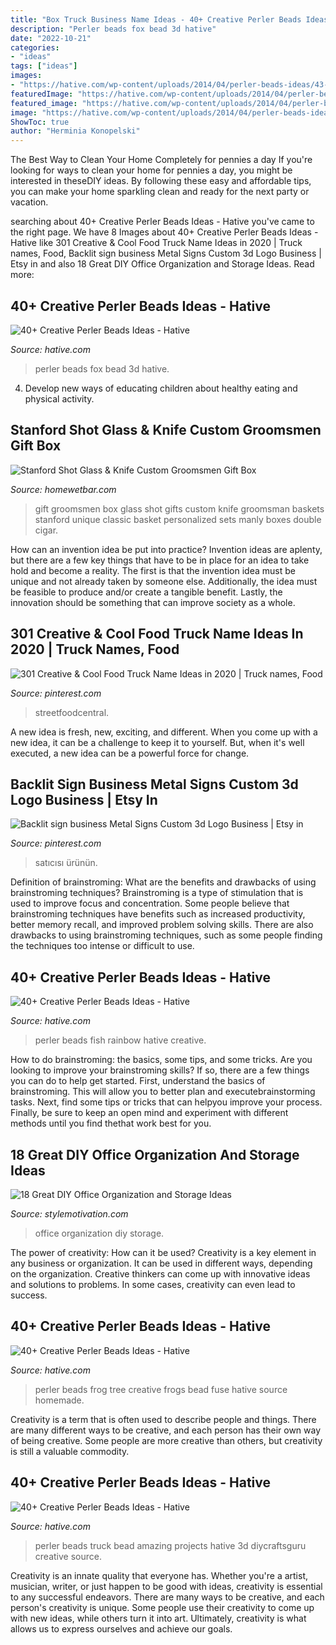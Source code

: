```yaml
---
title: "Box Truck Business Name Ideas - 40+ Creative Perler Beads Ideas"
description: "Perler beads fox bead 3d hative"
date: "2022-10-21"
categories:
- "ideas"
tags: ["ideas"]
images:
- "https://hative.com/wp-content/uploads/2014/04/perler-beads-ideas/43-fox-perler-beads.jpg"
featuredImage: "https://hative.com/wp-content/uploads/2014/04/perler-beads-ideas/39-homemade-tree-frog.jpg"
featured_image: "https://hative.com/wp-content/uploads/2014/04/perler-beads-ideas/27-rainbow-fish-perler-beads.jpg"
image: "https://hative.com/wp-content/uploads/2014/04/perler-beads-ideas/36-truck-perler-beads.jpg"
ShowToc: true
author: "Herminia Konopelski"
---
```



The Best Way to Clean Your Home Completely for pennies a day
If you're looking for ways to clean your home for pennies a day, you might be interested in theseDIY ideas. By following these easy and affordable tips, you can make your home sparkling clean and ready for the next party or vacation.

	

		
searching about 40+ Creative Perler Beads Ideas - Hative you've came to the right page. We have 8 Images about 40+ Creative Perler Beads Ideas - Hative like 301 Creative &amp; Cool Food Truck Name Ideas in 2020 | Truck names, Food, Backlit sign business Metal Signs Custom 3d Logo Business | Etsy in and also 18 Great DIY Office Organization and Storage Ideas. Read more:
		
    
## 40+ Creative Perler Beads Ideas - Hative

<img loading=lazy src="https://hative.com/wp-content/uploads/2014/04/perler-beads-ideas/43-fox-perler-beads.jpg" onerror="this.onerror=null;this.src='https://tse3.mm.bing.net/th?id=OIP.dmiTe7iBTwv9iPZDjWm64AHaG5&amp;pid=15.1';" alt="40+ Creative Perler Beads Ideas - Hative">

_Source: hative.com_

>perler beads fox bead 3d hative. 

	

4. Develop new ways of educating children about healthy eating and physical activity.

    
## Stanford Shot Glass &amp; Knife Custom Groomsmen Gift Box

<img loading=lazy src="https://www.homewetbar.com/media/catalog/product/7/3/7334-stanford-shot-glass-gift-set.jpg" onerror="this.onerror=null;this.src='https://tse4.mm.bing.net/th?id=OIP.ndIqH6R7KtAQe3evvckgfAHaHa&amp;pid=15.1';" alt="Stanford Shot Glass &amp; Knife Custom Groomsmen Gift Box">

_Source: homewetbar.com_

>gift groomsmen box glass shot gifts custom knife groomsman baskets stanford unique classic basket personalized sets manly boxes double cigar. 

	

How can an invention idea be put into practice?
Invention ideas are aplenty, but there are a few key things that have to be in place for an idea to take hold and become a reality. The first is that the invention idea must be unique and not already taken by someone else. Additionally, the idea must be feasible to produce and/or create a tangible benefit. Lastly, the innovation should be something that can improve society as a whole.

    
## 301 Creative &amp; Cool Food Truck Name Ideas In 2020 | Truck Names, Food

<img loading=lazy src="https://i.pinimg.com/736x/6e/d5/d6/6ed5d632e517034733337d102bd85435.jpg" onerror="this.onerror=null;this.src='https://tse4.mm.bing.net/th?id=OIP.teZGotHs3DOnKoVGb-GBUAHaLH&amp;pid=15.1';" alt="301 Creative &amp; Cool Food Truck Name Ideas in 2020 | Truck names, Food">

_Source: pinterest.com_

>streetfoodcentral. 

	

A new idea is fresh, new, exciting, and different. When you come up with a new idea, it can be a challenge to keep it to yourself. But, when it's well executed, a new idea can be a powerful force for change.

    
## Backlit Sign Business Metal Signs Custom 3d Logo Business | Etsy In

<img loading=lazy src="https://i.pinimg.com/736x/61/50/ca/6150ca29833efce694052c18ad5871c7.jpg" onerror="this.onerror=null;this.src='https://tse2.mm.bing.net/th?id=OIP.bNozpbgvNuITA1FUTa2KKgHaHa&amp;pid=15.1';" alt="Backlit sign business Metal Signs Custom 3d Logo Business | Etsy in">

_Source: pinterest.com_

>satıcısı ürünün. 

	

Definition of brainstroming: What are the benefits and drawbacks of using brainstroming techniques?
Brainstroming is a type of stimulation that is used to improve focus and concentration. Some people believe that brainstroming techniques have benefits such as increased productivity, better memory recall, and improved problem solving skills. There are also drawbacks to using brainstroming techniques, such as some people finding the techniques too intense or difficult to use.

    
## 40+ Creative Perler Beads Ideas - Hative

<img loading=lazy src="https://hative.com/wp-content/uploads/2014/04/perler-beads-ideas/27-rainbow-fish-perler-beads.jpg" onerror="this.onerror=null;this.src='https://tse4.mm.bing.net/th?id=OIP.tJ7ipsuK0bev8hmdLK2N5wHaFj&amp;pid=15.1';" alt="40+ Creative Perler Beads Ideas - Hative">

_Source: hative.com_

>perler beads fish rainbow hative creative. 

	

How to do brainstroming: the basics, some tips, and some tricks.
Are you looking to improve your brainstroming skills? If so, there are a few things you can do to help get started. First, understand the basics of brainstroming. This will allow you to better plan and executebrainstorming tasks. Next, find some tips or tricks that can helpyou improve your process. Finally, be sure to keep an open mind and experiment with different methods until you find thethat work best for you.

    
## 18 Great DIY Office Organization And Storage Ideas

<img loading=lazy src="https://www.stylemotivation.com/wp-content/uploads/2014/01/18-Great-DIY-Office-Organization-and-Storage-Ideas-15-620x930.jpg" onerror="this.onerror=null;this.src='https://tse4.mm.bing.net/th?id=OIP.W07j27hvwbXIhuaJCHLspwHaLH&amp;pid=15.1';" alt="18 Great DIY Office Organization and Storage Ideas">

_Source: stylemotivation.com_

>office organization diy storage. 

	

The power of creativity: How can it be used?
Creativity is a key element in any business or organization. It can be used in different ways, depending on the organization. Creative thinkers can come up with innovative ideas and solutions to problems. In some cases, creativity can even lead to success.

    
## 40+ Creative Perler Beads Ideas - Hative

<img loading=lazy src="https://hative.com/wp-content/uploads/2014/04/perler-beads-ideas/39-homemade-tree-frog.jpg" onerror="this.onerror=null;this.src='https://tse2.mm.bing.net/th?id=OIP.BA5bzNn6CIbkeLFfdn34_QHaG4&amp;pid=15.1';" alt="40+ Creative Perler Beads Ideas - Hative">

_Source: hative.com_

>perler beads frog tree creative frogs bead fuse hative source homemade. 

	

Creativity is a term that is often used to describe people and things. There are many different ways to be creative, and each person has their own way of being creative. Some people are more creative than others, but creativity is still a valuable commodity.

    
## 40+ Creative Perler Beads Ideas - Hative

<img loading=lazy src="https://hative.com/wp-content/uploads/2014/04/perler-beads-ideas/36-truck-perler-beads.jpg" onerror="this.onerror=null;this.src='https://tse2.mm.bing.net/th?id=OIP.LXKH9JK2CnedM_uRY-9vqQHaEF&amp;pid=15.1';" alt="40+ Creative Perler Beads Ideas - Hative">

_Source: hative.com_

>perler beads truck bead amazing projects hative 3d diycraftsguru creative source. 

	

Creativity is an innate quality that everyone has. Whether you're a artist, musician, writer, or just happen to be good with ideas, creativity is essential to any successful endeavors. There are many ways to be creative, and each person's creativity is unique. Some people use their creativity to come up with new ideas, while others turn it into art. Ultimately, creativity is what allows us to express ourselves and achieve our goals.

